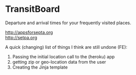# TransitBoard

Departure and arrival times for your frequently visited places.

http://appsforsepta.org  
http://setpa.org

A quick (changing) list of things I think are still undone (FE):

1. Passing the initial location call to the (heroku) app
2. getting zip or geo-location data from the user
3. Creating the Jinja template